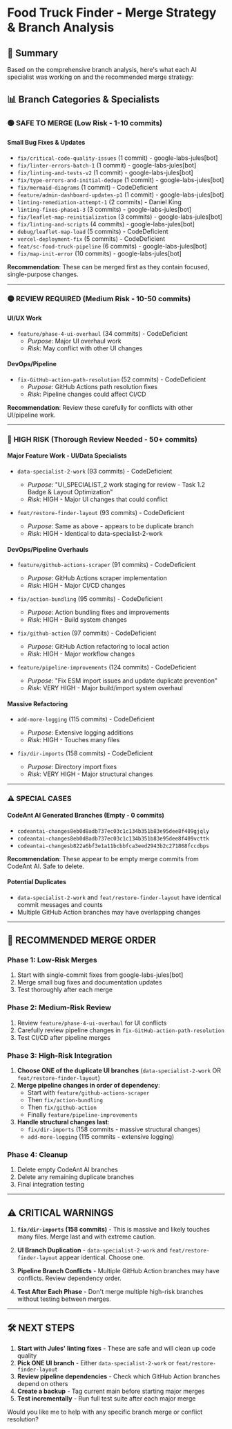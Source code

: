# Food Truck Finder - Merge Strategy & Branch Analysis

## 🎯 Summary

Based on the comprehensive branch analysis, here's what each AI specialist was working on and the recommended merge strategy:

## 📊 Branch Categories & Specialists

### 🟢 **SAFE TO MERGE** (Low Risk - 1-10 commits)

#### **Small Bug Fixes & Updates**
- `fix/critical-code-quality-issues` (1 commit) - google-labs-jules[bot]
- `fix/linter-errors-batch-1` (1 commit) - google-labs-jules[bot] 
- `fix/linting-and-tests-v2` (1 commit) - google-labs-jules[bot]
- `fix/type-errors-and-initial-dedupe` (1 commit) - google-labs-jules[bot]
- `fix/mermaid-diagrams` (1 commit) - CodeDeficient
- `feature/admin-dashboard-updates-p1` (1 commit) - google-labs-jules[bot]
- `linting-remediation-attempt-1` (2 commits) - Daniel King
- `linting-fixes-phase1-3` (3 commits) - google-labs-jules[bot]
- `fix/leaflet-map-reinitialization` (3 commits) - google-labs-jules[bot]
- `fix/linting-and-scripts` (4 commits) - google-labs-jules[bot]
- `debug/leaflet-map-load` (5 commits) - CodeDeficient
- `vercel-deployment-fix` (5 commits) - CodeDeficient
- `feat/sc-food-truck-pipeline` (6 commits) - google-labs-jules[bot]
- `fix/map-init-error` (10 commits) - google-labs-jules[bot]

**Recommendation**: These can be merged first as they contain focused, single-purpose changes.

---

### 🟡 **REVIEW REQUIRED** (Medium Risk - 10-50 commits)

#### **UI/UX Work**
- `feature/phase-4-ui-overhaul` (34 commits) - CodeDeficient
  - *Purpose*: Major UI overhaul work
  - *Risk*: May conflict with other UI changes

#### **DevOps/Pipeline**
- `fix-GitHub-action-path-resolution` (52 commits) - CodeDeficient
  - *Purpose*: GitHub Actions path resolution fixes
  - *Risk*: Pipeline changes could affect CI/CD

**Recommendation**: Review these carefully for conflicts with other UI/pipeline work.

---

### 🔴 **HIGH RISK** (Thorough Review Needed - 50+ commits)

#### **Major Feature Work - UI/Data Specialists**
- `data-specialist-2-work` (93 commits) - CodeDeficient
  - *Purpose*: "UI_SPECIALIST_2 work staging for review - Task 1.2 Badge & Layout Optimization"
  - *Risk*: HIGH - Major UI changes that could conflict

- `feat/restore-finder-layout` (93 commits) - CodeDeficient  
  - *Purpose*: Same as above - appears to be duplicate branch
  - *Risk*: HIGH - Identical to data-specialist-2-work

#### **DevOps/Pipeline Overhauls**
- `feature/github-actions-scraper` (91 commits) - CodeDeficient
  - *Purpose*: GitHub Actions scraper implementation
  - *Risk*: HIGH - Major CI/CD changes

- `fix/action-bundling` (95 commits) - CodeDeficient
  - *Purpose*: Action bundling fixes and improvements
  - *Risk*: HIGH - Build system changes

- `fix/github-action` (97 commits) - CodeDeficient
  - *Purpose*: GitHub Action refactoring to local action
  - *Risk*: HIGH - Major workflow changes

- `feature/pipeline-improvements` (124 commits) - CodeDeficient
  - *Purpose*: "Fix ESM import issues and update duplicate prevention"
  - *Risk*: VERY HIGH - Major build/import system overhaul

#### **Massive Refactoring**
- `add-more-logging` (115 commits) - CodeDeficient
  - *Purpose*: Extensive logging additions
  - *Risk*: HIGH - Touches many files

- `fix/dir-imports` (158 commits) - CodeDeficient
  - *Purpose*: Directory import fixes
  - *Risk*: VERY HIGH - Major structural changes

---

### ⚠️ **SPECIAL CASES**

#### **CodeAnt AI Generated Branches** (Empty - 0 commits)
- `codeantai-changes8eb0d8adb737ec03c1c134b351b83e95dee8f409gjqly`
- `codeantai-changes8eb0d8adb737ec03c1c134b351b83e95dee8f409vcttk` 
- `codeantai-changesb822a6bf3e1a11bcbbfca3eed2943b2c271868fccdbps`

**Recommendation**: These appear to be empty merge commits from CodeAnt AI. Safe to delete.

#### **Potential Duplicates**
- `data-specialist-2-work` and `feat/restore-finder-layout` have identical commit messages and counts
- Multiple GitHub Action branches may have overlapping changes

---

## 🎯 **RECOMMENDED MERGE ORDER**

### Phase 1: Low-Risk Merges
1. Start with single-commit fixes from google-labs-jules[bot]
2. Merge small bug fixes and documentation updates
3. Test thoroughly after each merge

### Phase 2: Medium-Risk Review
1. Review `feature/phase-4-ui-overhaul` for UI conflicts
2. Carefully review pipeline changes in `fix-GitHub-action-path-resolution`
3. Test CI/CD after pipeline merges

### Phase 3: High-Risk Integration
1. **Choose ONE of the duplicate UI branches** (`data-specialist-2-work` OR `feat/restore-finder-layout`)
2. **Merge pipeline changes in order of dependency**:
   - Start with `feature/github-actions-scraper`
   - Then `fix/action-bundling` 
   - Then `fix/github-action`
   - Finally `feature/pipeline-improvements`
3. **Handle structural changes last**:
   - `fix/dir-imports` (158 commits - massive structural changes)
   - `add-more-logging` (115 commits - extensive logging)

### Phase 4: Cleanup
1. Delete empty CodeAnt AI branches
2. Delete any remaining duplicate branches
3. Final integration testing

---

## ⚠️ **CRITICAL WARNINGS**

1. **`fix/dir-imports` (158 commits)** - This is massive and likely touches many files. Merge last and with extreme caution.

2. **UI Branch Duplication** - `data-specialist-2-work` and `feat/restore-finder-layout` appear identical. Choose one.

3. **Pipeline Branch Conflicts** - Multiple GitHub Action branches may have conflicts. Review dependency order.

4. **Test After Each Phase** - Don't merge multiple high-risk branches without testing between merges.

---

## 🛠️ **NEXT STEPS**

1. **Start with Jules' linting fixes** - These are safe and will clean up code quality
2. **Pick ONE UI branch** - Either `data-specialist-2-work` or `feat/restore-finder-layout`
3. **Review pipeline dependencies** - Check which GitHub Action branches depend on others
4. **Create a backup** - Tag current main before starting major merges
5. **Test incrementally** - Run full test suite after each major merge

Would you like me to help with any specific branch merge or conflict resolution?
